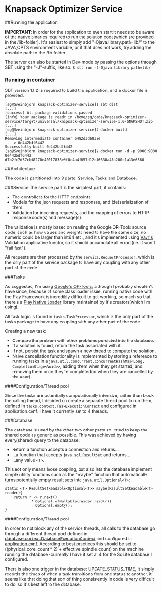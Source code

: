 # Knapsack Optimizer Service

##Running the application

**IMPORTANT**:
In order for the application to even start it needs to be aware of the native binaries required to 
run the solution code(which are provided in the /lib-folder).
It's easiest to simply add "-Djava.library.path=lib/" to the JAVA_OPTS environment
variable, or if that does not work, try adding the absolute path to the /lib folder.

The server can also be started in Dev-mode by passing the options through SBT using the "-J"-suffix, 
like so: `$ sbt run -J-Djava.library.path=lib/`

### Running in container

SBT version 1.1.2 is required to build the application, and a docker file is provided.

    [sg@Sveinbjorn knapsack-optimizer-service]$ sbt dist
    [...]
    [success] All package validations passed
    [info] Your package is ready in /home/sg/code/knapsack-optimizer-service/target/universal/knapsack-optimizer-service-1.0-SNAPSHOT.zip
    [...]
    [sg@Sveinbjorn knapsack-optimizer-service]$ docker build .
    [...]
    Removing intermediate container 6482d3d6835e
     ---> 0e442bdf6442
    Successfully built 0e442bdf6442
    [sg@Sveinbjorn knapsack-optimizer-service]$ docker run -d -p 9000:9000 0e442bdf6442
    d7b2fc7d57cb68270e40017838e9f0c4a4f657d12c56630a46a200c1a33e6560

##Architecture

The code is partitioned into 3 parts: Service, Tasks and Database.

###Service
The service part is the simplest part, it contains:
 
 * The controllers for the HTTP endpoints. 
 * Models for the json requests and responses, and (de)serialization of them.
 * Validation for incoming requests, and the mapping of errors to HTTP response code(s) and message(s).
 
The validation is mostly based on reading the Google OR-Tools source code; 
such as how values and weights need to have the same size, no numeric could be larger than int64 etc.,
and it's implemented using [Vavr's](http://www.vavr.io/vavr-docs/#_validation) Validation applicative functor, 
so it should accumulate all errors(i.e. it won't "fail fast").

All requests are then processed by the `service.RequestProcessor`, which is the only part of the service package 
to have any coupling with any other part of the code.

###Tasks

As suggested, I'm using [Google's OR-Tools](https://developers.google.com/optimization/), although I probably shouldn't have
since, because of some class loader issue, running native code with the Play Framework is incredibly difficult to get working,
so much so that there's a [Play Native Loader](https://github.com/playframework/play-native-loader) library maintained by it's creators(which I'm using).

All task logic is found in `tasks.TaskProcessor`, which is the only part of the tasks package to have any coupling with any other part of the code.

Creating a new task:

* Compare the problem with other problems persisted into the database.
* If a solution is found, return the task associated with it.
* If not, persist the task and spawn a new thread to compute the solution.
* Naive cancellation functionality is implemented by storing a reference to running tasks in a 
`java.util.concurrent.ConcurrentHashMap<Long, CompletionStage<Void>>`, adding them 
when they get started, and removing them once they're completed(or when they are cancelled by the user).

####Configuration/Thread pool

Since the tasks are potentially computationally intensive, rather than block the calling thread, I decided on create a separate 
thread pool to run them, defined in `tasks.context.TaskExecutionContext` and configured in [application.conf](https://github.com/Raudbjorn/knapsack-optimizer-service/blob/master/conf/application.conf),
I have it currently set to 4 threads.

###Database

The database is used by the other two other parts so I tried to keep the shared code as generic as possible. 
This was achieved by having every(shared) query to the database:

* Return a function accepts a connection and returns...
* ...a function that accepts `java.sql.ResultSet` and returns...
* ...any value `<T>`.

This not only means loose coupling, but also lets the database implement simple utility functions
such as the "maybe" function that automatically turns potentially empty result sets into `java.util.Optional<T>`:

    static <T> ResultSetReadable<Optional<T>> maybe(ResultSetReadable<T> reader){
        return r -> r.next()
                ? Optional.ofNullable(reader.read(r))
                : Optional.empty();
    }

####Configuration/Thread pool

In order to not block any of the service threads, all calls to the database go through a 
different thread pool defined in [database.context.DatabaseExecutionContext](https://github.com/Raudbjorn/knapsack-optimizer-service/blob/master/app/database/context/DatabaseExecutionContext.java) and configured in 
[application.conf](https://github.com/Raudbjorn/knapsack-optimizer-service/blob/master/conf/application.conf).
According to best practices this should be set to ((physical_core_count * 2) + effective_spindle_count)
on the machine running the database -currently I have it set at 4 for the SqLite database I configured.

There is also one trigger in the database: [UPDATE_STATUS_TIME](https://github.com/Raudbjorn/knapsack-optimizer-service/blob/master/conf/database/UPDATE_STATUS_TIME.sql),
 it simply records the times of when a task transitions from one status to another, 
it seems like that doing that sort of thing consistently in code is very difficult to do, so it's best left to the database.


